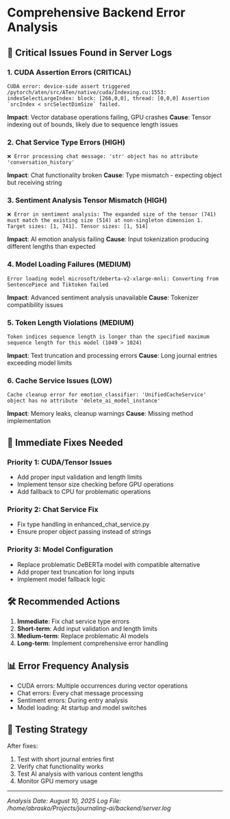 # Comprehensive Backend Error Analysis

## 🚨 Critical Issues Found in Server Logs

### 1. **CUDA Assertion Errors** (CRITICAL)
```
CUDA error: device-side assert triggered
/pytorch/aten/src/ATen/native/cuda/Indexing.cu:1553: indexSelectLargeIndex: block: [266,0,0], thread: [0,0,0] Assertion `srcIndex < srcSelectDimSize` failed.
```
**Impact**: Vector database operations failing, GPU crashes
**Cause**: Tensor indexing out of bounds, likely due to sequence length issues

### 2. **Chat Service Type Errors** (HIGH)
```
❌ Error processing chat message: 'str' object has no attribute 'conversation_history'
```
**Impact**: Chat functionality broken
**Cause**: Type mismatch - expecting object but receiving string

### 3. **Sentiment Analysis Tensor Mismatch** (HIGH)
```
❌ Error in sentiment analysis: The expanded size of the tensor (741) must match the existing size (514) at non-singleton dimension 1. Target sizes: [1, 741]. Tensor sizes: [1, 514]
```
**Impact**: AI emotion analysis failing
**Cause**: Input tokenization producing different lengths than expected

### 4. **Model Loading Failures** (MEDIUM)
```
Error loading model microsoft/deberta-v2-xlarge-mnli: Converting from SentencePiece and Tiktoken failed
```
**Impact**: Advanced sentiment analysis unavailable
**Cause**: Tokenizer compatibility issues

### 5. **Token Length Violations** (MEDIUM)
```
Token indices sequence length is longer than the specified maximum sequence length for this model (1049 > 1024)
```
**Impact**: Text truncation and processing errors
**Cause**: Long journal entries exceeding model limits

### 6. **Cache Service Issues** (LOW)
```
Cache cleanup error for emotion_classifier: 'UnifiedCacheService' object has no attribute 'delete_ai_model_instance'
```
**Impact**: Memory leaks, cleanup warnings
**Cause**: Missing method implementation

## 🔧 Immediate Fixes Needed

### Priority 1: CUDA/Tensor Issues
- Add proper input validation and length limits
- Implement tensor size checking before GPU operations
- Add fallback to CPU for problematic operations

### Priority 2: Chat Service Fix
- Fix type handling in enhanced_chat_service.py
- Ensure proper object passing instead of strings

### Priority 3: Model Configuration
- Replace problematic DeBERTa model with compatible alternative
- Add proper text truncation for long inputs
- Implement model fallback logic

## 🛠️ Recommended Actions

1. **Immediate**: Fix chat service type errors
2. **Short-term**: Add input validation and length limits  
3. **Medium-term**: Replace problematic AI models
4. **Long-term**: Implement comprehensive error handling

## 📊 Error Frequency Analysis
- CUDA errors: Multiple occurrences during vector operations
- Chat errors: Every chat message processing
- Sentiment errors: During entry analysis
- Model loading: At startup and model switches

## 🎯 Testing Strategy
After fixes:
1. Test with short journal entries first
2. Verify chat functionality works
3. Test AI analysis with various content lengths
4. Monitor GPU memory usage

---
*Analysis Date: August 10, 2025*
*Log File: /home/abrasko/Projects/journaling-ai/backend/server.log*
